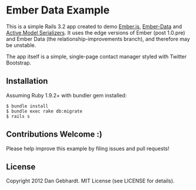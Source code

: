 # Ember Data Example

This is a simple Rails 3.2 app created to demo [Ember.js](https://github.com/emberjs/ember.js),
[Ember-Data](https://github.com/emberjs/data) and
[Active Model Serializers](https://github.com/josevalim/active_model_serializers).
It uses the edge versions of Ember (post 1.0.pre) and Ember Data (the relationship-improvements branch),
and therefore may be unstable.

The app itself is a simple, single-page contact manager styled with Twitter Bootstrap.

## Installation

Assuming Ruby 1.9.2+ with bundler gem installed:

    $ bundle install
    $ bundle exec rake db:migrate
    $ rails s

## Contributions Welcome :)

Please help improve this example by filing issues and pull requests!

## License

Copyright 2012 Dan Gebhardt. MIT License (see LICENSE for details).
